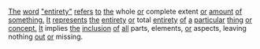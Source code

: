 [The](./the.md) [word](./word.md) ["entirety"](./entirety.md) [refers](./refers.md) [to](./to.md) [the](./the.md) whole [or](./or.md) complete extent [or](./or.md) [amount](./amount.md) [of](./of.md) [something.](./something.md) [It](./it.md) [represents](./represents.md) [the](./the.md) [entirety](./entirety.md) [or](./or.md) total [entirety](./entirety.md) [of](./of.md) [a](./a.md) [particular](./particular.md) [thing](./thing.md) [or](./or.md) [concept.](./concept.md) [It](./it.md) implies [the](./the.md) [inclusion](./inclusion.md) [of](./of.md) [all](./all.md) parts, elements, [or](./or.md) aspects, leaving nothing [out](./out.md) [or](./or.md) missing.